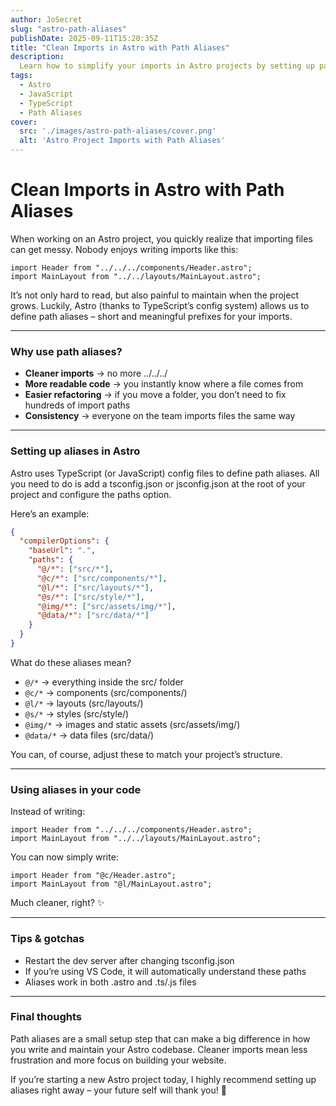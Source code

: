```yaml
---
author: JoSecret
slug: "astro-path-aliases"
publishDate: 2025-09-11T15:20:35Z
title: "Clean Imports in Astro with Path Aliases"
description:
  Learn how to simplify your imports in Astro projects by setting up path aliases for components, layouts, styles, images, and data.
tags:
  - Astro
  - JavaScript
  - TypeScript
  - Path Aliases
cover:
  src: './images/astro-path-aliases/cover.png'
  alt: 'Astro Project Imports with Path Aliases'
---
```


# Clean Imports in Astro with Path Aliases

When working on an Astro project, you quickly realize that importing files can get messy. Nobody enjoys writing imports like this:

```astro
import Header from "../../../components/Header.astro";
import MainLayout from "../../layouts/MainLayout.astro";

````

It’s not only hard to read, but also painful to maintain when the project grows.
Luckily, Astro (thanks to TypeScript’s config system) allows us to define path aliases – short and meaningful prefixes for your imports.

---

### Why use path aliases?

- **Cleaner imports** → no more ../../../
- **More readable code** → you instantly know where a file comes from
- **Easier refactoring** → if you move a folder, you don’t need to fix hundreds of import paths
- **Consistency** → everyone on the team imports files the same way

---

### Setting up aliases in Astro

Astro uses TypeScript (or JavaScript) config files to define path aliases.
All you need to do is add a tsconfig.json or jsconfig.json at the root of your project and configure the paths option.

Here’s an example:

```json
{
  "compilerOptions": {
    "baseUrl": ".",
    "paths": {
      "@/*": ["src/*"],
      "@c/*": ["src/components/*"],
      "@l/*": ["src/layouts/*"],
      "@s/*": ["src/style/*"],
      "@img/*": ["src/assets/img/*"],
      "@data/*": ["src/data/*"]
    }
  }
}
```

What do these aliases mean?

- `@/*` → everything inside the src/ folder
- `@c/*` → components (src/components/)
- `@l/*` → layouts (src/layouts/)
- `@s/*` → styles (src/style/)
- `@img/*` → images and static assets (src/assets/img/)
- `@data/*` → data files (src/data/)

You can, of course, adjust these to match your project’s structure.

---

### Using aliases in your code

Instead of writing:

```astro
import Header from "../../../components/Header.astro";
import MainLayout from "../../layouts/MainLayout.astro";
```

You can now simply write:

```astro
import Header from "@c/Header.astro";
import MainLayout from "@l/MainLayout.astro";
```

Much cleaner, right? ✨

---

### Tips & gotchas

- Restart the dev server after changing tsconfig.json
- If you’re using VS Code, it will automatically understand these paths
- Aliases work in both .astro and .ts/.js files

---

### Final thoughts

Path aliases are a small setup step that can make a big difference in how you write and maintain your Astro codebase. Cleaner imports mean less frustration and more focus on building your website.

If you’re starting a new Astro project today, I highly recommend setting up aliases right away – your future self will thank you! 🚀
